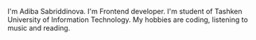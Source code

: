 I'm Adiba Sabriddinova. 
I'm Frontend developer.
I'm student of Tashken University of Information Technology. 
My hobbies are coding, listening to music and reading.


<!---
AdibaSabriddinova/AdibaSabriddinova is a ✨ special ✨ repository because its `README.md` (this file) appears on your GitHub profile.
You can click the Preview link to take a look at your changes.
--->
